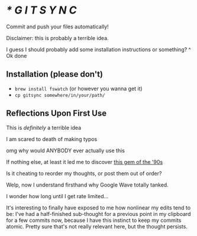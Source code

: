 # _* G I T S Y N C_

Commit and push your files automatically!

Disclaimer: this is probably a terrible idea.

I guess I should probably add some installation instructions or something?
^ Ok done

## Installation (please don't)

- `brew install fswatch` (or however you wanna get it)
- `cp gitsync somewhere/in/your/path/`

## Reflections Upon First Use

This is *definitely* a terrible idea

I am scared to death of making typos

omg why would ANYBODY ever actually use this

If nothing else, at least it led me to discover [this gem of the
'90s](https://www.youtube.com/watch?v=byuPyhx5Ytg)

Is it cheating to reorder my thoughts, or post them out of order?

Welp, now I understand firsthand why Google Wave totally tanked.

I wonder how long until I get rate limited...

It's interesting to finally have exposed to me how nonlinear my edits tend to
be: I've had a half-finished sub-thought for a previous point in my clipboard
for a few commits now, because I have this instinct to keep my commits atomic.
Pretty sure that's not really relevant here, but the thought persists.
